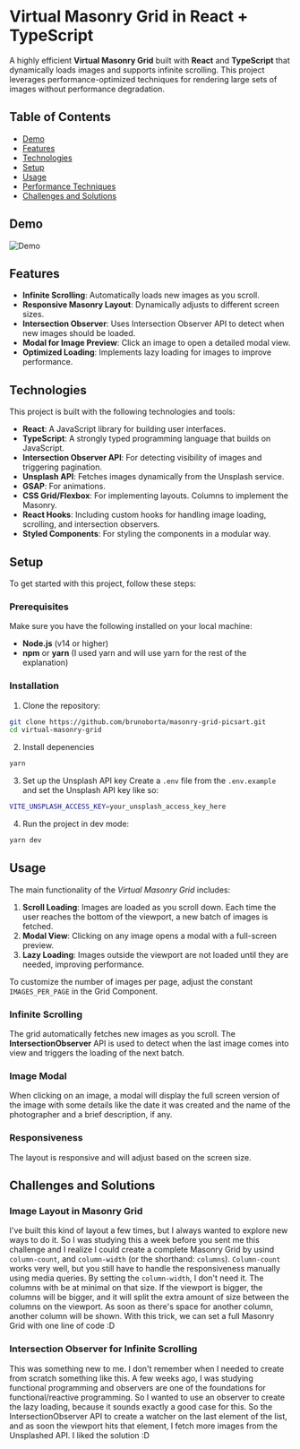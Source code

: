 # Virtual Masonry Grid in React + TypeScript

A highly efficient **Virtual Masonry Grid** built with **React** and **TypeScript** that dynamically loads images and supports infinite scrolling. This project leverages performance-optimized techniques for rendering large sets of images without performance degradation.

## Table of Contents

- [Demo](#demo)
- [Features](#features)
- [Technologies](#technologies)
- [Setup](#setup)
- [Usage](#usage)
- [Performance Techniques](#performance-techniques)
- [Challenges and Solutions](#challenges-and-solutions)

## Demo

![Demo](demo.gif)

## Features

- **Infinite Scrolling**: Automatically loads new images as you scroll.
- **Responsive Masonry Layout**: Dynamically adjusts to different screen sizes.
- **Intersection Observer**: Uses Intersection Observer API to detect when new images should be loaded.
- **Modal for Image Preview**: Click an image to open a detailed modal view.
- **Optimized Loading**: Implements lazy loading for images to improve performance.

## Technologies

This project is built with the following technologies and tools:

- **React**: A JavaScript library for building user interfaces.
- **TypeScript**: A strongly typed programming language that builds on JavaScript.
- **Intersection Observer API**: For detecting visibility of images and triggering pagination.
- **Unsplash API**: Fetches images dynamically from the Unsplash service.
- **GSAP**: For animations.
- **CSS Grid/Flexbox**: For implementing layouts. Columns to implement the Masonry.
- **React Hooks**: Including custom hooks for handling image loading, scrolling, and intersection observers.
- **Styled Components**: For styling the components in a modular way.

## Setup

To get started with this project, follow these steps:

### Prerequisites

Make sure you have the following installed on your local machine:

- **Node.js** (v14 or higher)
- **npm** or **yarn** (I used yarn and will use yarn for the rest of the explanation)

### Installation

1. Clone the repository:

```bash
git clone https://github.com/brunoborta/masonry-grid-picsart.git
cd virtual-masonry-grid
```

2. Install depenencies
```bash
yarn
```

3. Set up the Unsplash API key
Create a `.env` file from the `.env.example` and set the Unsplash API key like so:
```bash
VITE_UNSPLASH_ACCESS_KEY=your_unsplash_access_key_here
```

4. Run the project in dev mode:
```bash
yarn dev
```

## Usage
The main functionality of the *Virtual Masonry Grid* includes:
1. **Scroll Loading**: Images are loaded as you scroll down. Each time the user reaches the bottom of the viewport, a new batch of images is fetched.
2. **Modal View**: Clicking on any image opens a modal with a full-screen preview.
3. **Lazy Loading**: Images outside the viewport are not loaded until they are needed, improving performance.

To customize the number of images per page, adjust the constant `IMAGES_PER_PAGE` in the Grid Component.

### Infinite Scrolling
The grid automatically fetches new images as you scroll. The **IntersectionObserver** API is used to detect when the last image comes into view and triggers the loading of the next batch.

### Image Modal
When clicking on an image, a modal will display the full screen version of the image with some details like the date it was created and the name of the photographer and a brief description, if any.

### Responsiveness
The layout is responsive and will adjust based on the screen size.

## Challenges and Solutions

### Image Layout in Masonry Grid

I've built this kind of layout a few times, but I always wanted to explore new ways to do it. So I was studying this a week before you sent me this challenge and I realize I could create a complete
Masonry Grid by usind `column-count`, and `column-width` (or the shorthand: `columns`). `Column-count` works very well, but you still have to handle the responsiveness manually using media queries.
By setting the `column-width`, I don't need it. The columns with be at minimal on that size. If the viewport is bigger, the columns will be bigger, and it will split the extra amount of size between the columns on the viewport. As soon as there's space for another column, another column will be shown. With this trick, we can set a full Masonry Grid with one line of code :D

### Intersection Observer for Infinite Scrolling

This was something new to me. I don't remember when I needed to create from scratch something like this. A few weeks ago, I was studying functional programming and observers are one of the foundations for functional/reactive programming. So I wanted to use an observer to create the lazy loading, because it sounds exactly a good case for this.
So the IntersectionObserver API to create a watcher on the last element of the list, and as soon the viewport hits that element, I fetch more images from the Unsplashed API. I liked the solution :D
